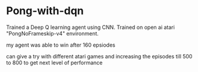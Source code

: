 # Pong-with-dqn

Trained a Deep Q learning agent using CNN.
Trained on open ai atari "PongNoFrameskip-v4" environment.


my agent was able to win after 160 epsiodes 

can give a try with different atari games and increasing the episodes till 500 to 800 to get
next level of performance

